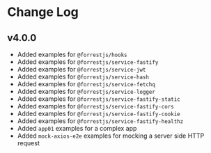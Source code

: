 # Change Log

## v4.0.0

- Added examples for `@forrestjs/hooks`
- Added examples for `@forrestjs/service-fastify`
- Added examples for `@forrestjs/service-jwt`
- Added examples for `@forrestjs/service-hash`
- Added examples for `@forrestjs/service-fetchq`
- Added examples for `@forrestjs/service-logger`
- Added examples for `@forrestjs/service-fastify-static`
- Added examples for `@forrestjs/service-fastify-cors`
- Added examples for `@forrestjs/service-fastify-cookie`
- Added examples for `@forrestjs/service-fastify-healthz`
- Added `app01` examples for a complex app
- Added `mock-axios-e2e` examples for mocking a server side HTTP request
